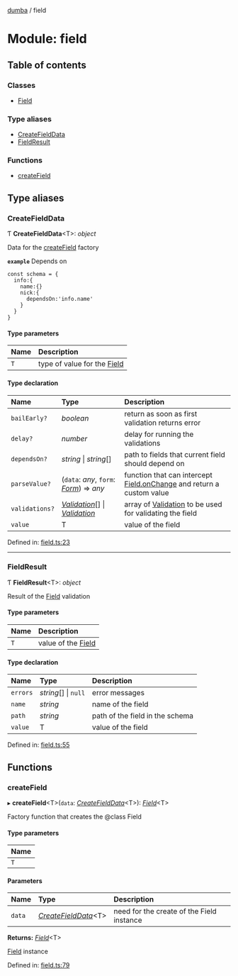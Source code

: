 [dumba](../README.md) / field

# Module: field

## Table of contents

### Classes

- [Field](../classes/field.field-1.md)

### Type aliases

- [CreateFieldData](field.md#createfielddata)
- [FieldResult](field.md#fieldresult)

### Functions

- [createField](field.md#createfield)

## Type aliases

### CreateFieldData

Ƭ **CreateFieldData**<T\>: *object*

Data for the [createField](field.md#createfield) factory

**`example`** Depends on
```
const schema = {
  info:{
    name:{}
    nick:{
      dependsOn:'info.name'
    }
  }
}
```

#### Type parameters

| Name | Description |
| :------ | :------ |
| `T` | type of value for the [Field](../classes/field.field-1.md) |

#### Type declaration

| Name | Type | Description |
| :------ | :------ | :------ |
| `bailEarly?` | *boolean* | return as soon as first validation returns error |
| `delay?` | *number* | delay for running the validations |
| `dependsOn?` | *string* \| *string*[] | path to fields that current field should depend on |
| `parseValue?` | (`data`: *any*, `form`: [*Form*](../classes/form.form-1.md)) => *any* | function that can intercept [Field.onChange](../classes/field.field-1.md#onchange) and return a custom value |
| `validations?` | [*Validation*](../classes/validation.validation-1.md)[] \| [*Validation*](../classes/validation.validation-1.md) | array of [Validation](../classes/validation.validation-1.md) to be used for validating the field |
| `value` | T | value of the field |

Defined in: [field.ts:23](https://github.com/ivandotv/dumba/blob/63fcdf7/packages/dumba/src/field.ts#L23)

___

### FieldResult

Ƭ **FieldResult**<T\>: *object*

Result of the [Field](../classes/field.field-1.md) validation

#### Type parameters

| Name | Description |
| :------ | :------ |
| `T` | value of the [Field](../classes/field.field-1.md) |

#### Type declaration

| Name | Type | Description |
| :------ | :------ | :------ |
| `errors` | *string*[] \| ``null`` | error messages |
| `name` | *string* | name of the field |
| `path` | *string* | path of the field in the schema |
| `value` | T | value of the field |

Defined in: [field.ts:55](https://github.com/ivandotv/dumba/blob/63fcdf7/packages/dumba/src/field.ts#L55)

## Functions

### createField

▸ **createField**<T\>(`data`: [*CreateFieldData*](field.md#createfielddata)<T\>): [*Field*](../classes/field.field-1.md)<T\>

Factory function that creates the @class Field

#### Type parameters

| Name |
| :------ |
| `T` |

#### Parameters

| Name | Type | Description |
| :------ | :------ | :------ |
| `data` | [*CreateFieldData*](field.md#createfielddata)<T\> | need for the create of the Field instance |

**Returns:** [*Field*](../classes/field.field-1.md)<T\>

[Field](../classes/field.field-1.md) instance

Defined in: [field.ts:79](https://github.com/ivandotv/dumba/blob/63fcdf7/packages/dumba/src/field.ts#L79)

